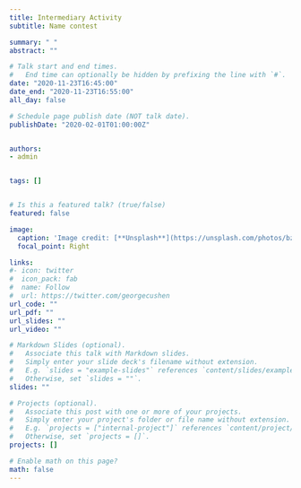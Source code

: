 ```yaml
---
title: Intermediary Activity 
subtitle: Name contest

summary: " "
abstract: ""

# Talk start and end times.
#   End time can optionally be hidden by prefixing the line with `#`.
date: "2020-11-23T16:45:00"
date_end: "2020-11-23T16:55:00"
all_day: false

# Schedule page publish date (NOT talk date).
publishDate: "2020-02-01T01:00:00Z"


authors: 
- admin


tags: []


# Is this a featured talk? (true/false)
featured: false

image:
  caption: 'Image credit: [**Unsplash**](https://unsplash.com/photos/bzdhc5b3Bxs)'
  focal_point: Right

links:
#- icon: twitter
#  icon_pack: fab
#  name: Follow
#  url: https://twitter.com/georgecushen
url_code: ""
url_pdf: ""
url_slides: ""
url_video: ""

# Markdown Slides (optional).
#   Associate this talk with Markdown slides.
#   Simply enter your slide deck's filename without extension.
#   E.g. `slides = "example-slides"` references `content/slides/example-slides.md`.
#   Otherwise, set `slides = ""`.
slides: ""

# Projects (optional).
#   Associate this post with one or more of your projects.
#   Simply enter your project's folder or file name without extension.
#   E.g. `projects = ["internal-project"]` references `content/project/deep-learning/index.md`.
#   Otherwise, set `projects = []`.
projects: []

# Enable math on this page?
math: false
---
```


